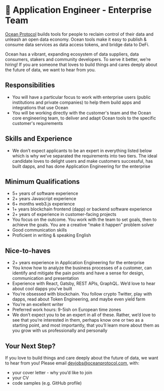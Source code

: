 # 🐋 Application Engineer - Enterprise Team
[Ocean Protocol](https://www.oceanprotocol.com) builds tools for people to reclaim control of their data and unleash an open data economy. Ocean tools make it easy to publish & consume data services as data access tokens, and bridge data to DeFi. 

Ocean has a vibrant, expanding ecosystem of data suppliers, data consumers, stakers and community developers. To serve it better, we’re hiring! If you are someone that loves to build things and cares deeply about the future of data, we want to hear from you.


## Responsibilities
* You will have a particular focus to work with enterprise users (public institutions and private companies) to help them build apps and integrations that use Ocean
* You will be working directly with the customer's team and the Ocean core engineering team, to deliver and adapt Ocean tools to the specific customer's requirements


## Skills and Experience 
* We don’t expect applicants to be an expert in everything listed below which is why we’ve separated the requirements into two tiers. The ideal candidate loves to delight users and make customers successful, has built dapps, and has done Application Engineering for the enterprise


## Minimum Qualifications
* 5+ years of software experience
* 2+ years Javascript experience
* 6+ months web3.js experience
* 1+ years blockchain frontend (dapp) or backend software experience
* 2+ years of experience in customer-facing projects
* You focus on the outcome. You work with the team to set goals, then to achieve the goals. You are a creative “make it happen” problem solver
* Good communication skills
* Proficient in writing & speaking English


## Nice-to-haves
* 2+ years experience in Application Engineering for the enterprise
* You know how to analyze the business processes of a customer, can identify and mitigate the pain points and have a sense for design, communication and presentation
* Experience with React, Gatsby, REST APIs, GraphQL. We’d love to hear about cool dapps you’ve built
* You’re obsessed with blockchain. You follow crypto Twitter, play with dapps, read about Token Engineering, and maybe even yield farm
* You’re an excellent writer
* Preferred work hours: 9-5ish on European time zones
* We don’t expect you to be an expert in all of these. Rather, we’d love to see that you’re interested in them, perhaps know one or two as a starting point, and most importantly, that you’ll learn more about them as you grow with us professionally and personally


## Your Next Step?
If you love to build things and care deeply about the future of data, we want to hear from you! Please email [devjobs@oceanprotocol.com](mailto:devjobs@oceanprotocol.com), with:
* your cover letter - why you’d like to join
* your CV
* code samples (e.g. GitHub profile)
